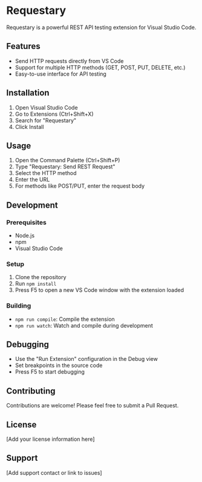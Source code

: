 # Requestary

Requestary is a powerful REST API testing extension for Visual Studio Code.

## Features

- Send HTTP requests directly from VS Code
- Support for multiple HTTP methods (GET, POST, PUT, DELETE, etc.)
- Easy-to-use interface for API testing

## Installation

1. Open Visual Studio Code
2. Go to Extensions (Ctrl+Shift+X)
3. Search for "Requestary"
4. Click Install

## Usage

1. Open the Command Palette (Ctrl+Shift+P)
2. Type "Requestary: Send REST Request"
3. Select the HTTP method
4. Enter the URL
5. For methods like POST/PUT, enter the request body

## Development

### Prerequisites

- Node.js
- npm
- Visual Studio Code

### Setup

1. Clone the repository
2. Run `npm install`
3. Press F5 to open a new VS Code window with the extension loaded

### Building

- `npm run compile`: Compile the extension
- `npm run watch`: Watch and compile during development

## Debugging

- Use the "Run Extension" configuration in the Debug view
- Set breakpoints in the source code
- Press F5 to start debugging

## Contributing

Contributions are welcome! Please feel free to submit a Pull Request.

## License

[Add your license information here]

## Support

[Add support contact or link to issues]
